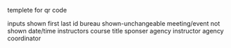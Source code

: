 templete for qr code

inputs
    shown
        first
        last
        id
        bureau
    shown-unchangeable
        meeting/event
    not shown
        date/time
        instructors
        course title
        sponser agency
        instructor agency
        coordinator
